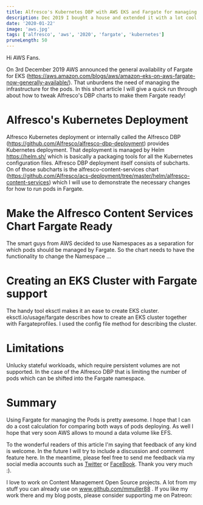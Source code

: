 ```yaml
---
title: Alfresco's Kubernetes DBP with AWS EKS and Fargate for managing Pods
description: Dec 2019 I bought a house and extended it with a lot cool and cost saving smart home devices/
date: '2020-01-22'
image: 'aws.jpg'
tags: ['alfresco', 'aws', '2020', 'fargate', 'kubernetes']
pruneLength: 50
---
```


Hi AWS Fans.

On 3rd December 2019 AWS announced the general availability of Fargate for EKS (https://aws.amazon.com/blogs/aws/amazon-eks-on-aws-fargate-now-generally-available/). That unburdens the need of managing the infrastructure for the pods. In this short article I will give a quick run through about how to tweak Alfresco's DBP charts to make them Fargate ready!

# Alfresco's Kubernetes Deployment
Alfresco Kubernetes deployment or internally called the Alfresco DBP (https://github.com/Alfresco/alfresco-dbp-deployment) provides Kubernetes deployment. That deployment is managed by Helm https://helm.sh/ which is basically a packaging tools for all the Kubernetes configuration files. Alfresco DBP deployment itself consists of subcharts. On of those subcharts is the alfresco-content-services chart (https://github.com/Alfresco/acs-deployment/tree/master/helm/alfresco-content-services) which I will use to demonstrate the necessary changes for how to run pods in Fargate.

# Make the Alfresco Content Services Chart Fargate Ready
The smart guys from AWS decided to use Namespaces as a separation for which pods should be managed by Fargate. So the chart needs to have the functionality to change the Namespace ...

# Creating an EKS Cluster with Fargate support
The handy tool eksctl makes it an ease to create EKS cluster. eksctl.io/usage/fargate describes how to create an EKS cluster together with Fargateprofiles. I used the config file method for describing the cluster.

# Limitations
Unlucky stateful workloads, which require persistent volumes are not supported. In the case of the Alfresco DBP that is limiting the number of pods which can be shifted into the Fargate namespace.

# Summary
Using Fargate for managing the Pods is pretty awesome. I hope that I can do a cost calculation for comparing both ways of pods deploying. As well I hope that very soon AWS allows to mound a data volume like EFS.

To the wonderful readers of this article I'm saying that feedback of any kind is welcome. In the future I will try to include a discussion and comment feature here. In the meantime, please feel free to send me feedback via my social media accounts such as [Twitter](https://twitter.com/MartinMueller_) or [FaceBook](https://www.facebook.com/martin.muller.10485). Thank you very much :).

I love to work on Content Management Open Source projects. A lot from my stuff you can already use on www.github.com/mmuller88 . If you like my work there and my blog posts, please consider supporting me on Patreon:

  